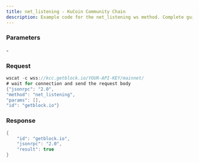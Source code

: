 ```yaml
---
title: net_listening - KuCoin Community Chain
description: Example code for the net_listening ws method. Сomplete guide on how to use net_listening ws in GetBlock.io Web3 documentation.
---
```


### Parameters


\-

### Request

``` java
wscat -c wss://kcc.getblock.io/YOUR-API-KEY/mainnet/ 
# wait for connection and send the request body 
{"jsonrpc": "2.0",
"method": "net_listening",
"params": [],
"id": "getblock.io"}
```

###  Response

``` java
{
    "id": "getblock.io",
    "jsonrpc": "2.0",
    "result": true
}
```

